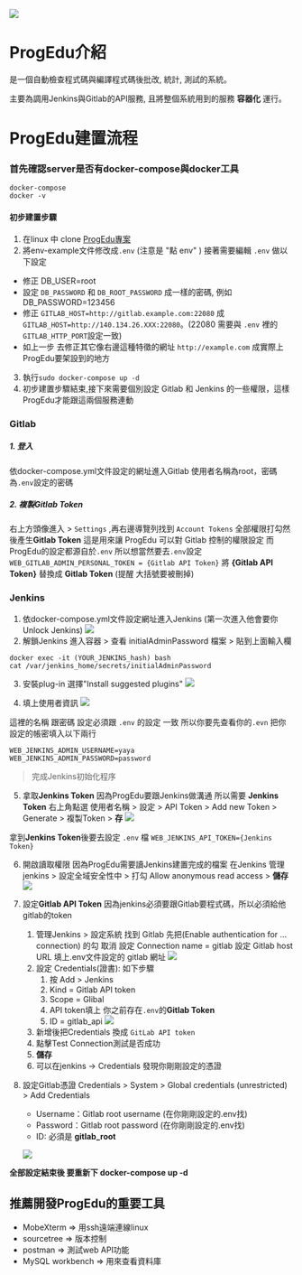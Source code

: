 ![](https://github.com/fcumselab/ProgEdu/blob/developer/server/front/src/assets/img/logo.png)
# ProgEdu介紹
是一個自動檢查程式碼與編譯程式碼後批改, 統計, 測試的系統。

主要為調用Jenkins與Gitlab的API服務, 且將整個系統用到的服務 **容器化** 運行。

# ProgEdu建置流程
### 首先確認server是否有docker-compose與docker工具
```
docker-compose  
docker -v
```
#### 初步建置步驟
1. 在linux 中 clone [ProgEdu專案](https://github.com/fcumselab/ProgEdu)
2. 將env-example文件修改成`.env` (注意是 "點 env" )
接著需要編輯 `.env` 做以下設定
*  修正 DB_USER=root
*  設定 `DB_PASSWORD` 和 `DB_ROOT_PASSWORD` 成一樣的密碼, 例如 DB_PASSWORD=123456 
*  修正 `GITLAB_HOST=http://gitlab.example.com:22080` 成 
   `GITLAB_HOST=http://140.134.26.XXX:22080`。(22080 需要與 `.env` 裡的 `GITLAB_HTTP_PORT`設定一致)
*  如上一步 去修正其它像右邊這種特徵的網址 `http://example.com` 成實際上ProgEdu要架設到的地方
3. 執行`sudo docker-compose up -d` 
4. 初步建置步驟結束,接下來需要個別設定 Gitlab 和 Jenkins 的一些權限，這樣ProgEdu才能跟這兩個服務連動
### **Gitlab**
##### 1. 登入
依docker-compose.yml文件設定的網址進入Gitlab
使用者名稱為root，密碼為`.env`設定的密碼 
##### 2. 複製Gitlab Token
右上方頭像進入 > `Settings` ,再右邊導覽列找到 `Account Tokens` 
全部權限打勾然後產生**Gitlab Token** 
這是用來讓 ProgEdu 可以對 Gitlab 控制的權限設定
而ProgEdu的設定都源自於`.env`
所以想當然要去`.env`設定 
`WEB_GITLAB_ADMIN_PERSONAL_TOKEN = {Gitlab API Token}`
將 **{Gitlab API Token}** 替換成 **Gitlab Token** (提醒 大括號要被刪掉)

### **Jenkins**  

1. 依docker-compose.yml文件設定網址進入Jenkins (第一次進入他會要你Unlock Jenkins)
![](https://github.com/fcumselab/ProgEdu/blob/developer/readme-images/unlock-jenkins.png)
2. 解鎖Jenkins 進入容器 > 查看 initialAdminPassword 檔案 > 貼到上面輸入欄
```
docker exec -it (YOUR_JENKINS_hash) bash 
cat /var/jenkins_home/secrets/initialAdminPassword
``` 
3. 安裝plug-in 選擇"Install suggested plugins"
![](https://github.com/fcumselab/ProgEdu/blob/developer/readme-images/jenkins-install-plugins.png)  

4. 填上使用者資訊 
![](https://github.com/fcumselab/ProgEdu/blob/developer/readme-images/jenkins-create-admin-user.png)  

這裡的名稱 跟密碼 設定必須跟 `.env` 的設定 一致
所以你要先查看你的`.evn` 把你設定的帳密填入以下兩行
```
WEB_JENKINS_ADMIN_USERNAME=yaya
WEB_JENKINS_ADMIN_PASSWORD=password
```
> 完成Jenkins初始化程序

5. 拿取**Jenkins Token** 
因為ProgEdu要跟Jenkins做溝通 所以需要 **Jenkins Token**
右上角點選 使用者名稱 > 設定 > API Token > Add new Token > Generate > 複製Token > **存**
![](https://github.com/fcumselab/ProgEdu/blob/developer/readme-images/jenkins-token.jpg)  

拿到**Jenkins Token**後要去設定 `.env` 檔
`WEB_JENKINS_API_TOKEN={Jenkins Token}`

6. 開啟讀取權限
因為ProgEdu需要讀Jenkins建置完成的檔案
在Jenkins  管理jenkins > 設定全域安全性中 > 打勾 Allow anonymous read access > **儲存**
![](https://github.com/fcumselab/ProgEdu/blob/developer/readme-images/jenkins-access-control.png)

5. 設定**Gitlab API Token**
因為jenkins必須要跟Gitlab要程式碼，所以必須給他gitlab的token
    1. 管理Jenkins > 設定系統 找到 Gitlab 
    先把(Enable authentication for ... connection) 的勾 取消 
    設定 Connection name = gitlab
    設定 Gitlab host URL 填上.env文件設定的 gitlab 網址
    ![](https://github.com/fcumselab/ProgEdu/blob/developer/readme-images/jenkins-gitlab-api.png)  
    1. 設定 Credentials(證書):  如下步驟
        1. 按 Add > Jenkins
        2. Kind = Gitlab API token
        3. Scope = Glibal
        4. API token填上 你之前存在`.env`的**Gitlab Token**
        5. ID = gitlab_api
        ![](https://github.com/fcumselab/ProgEdu/blob/developer/readme-images/jenkins-credentials.jpg)  
    2. 新增後把Credentials 換成 `GitLab API token` 
    3. 點擊Test Connection測試是否成功
    4. **儲存**
    5. 可以在jenkins -> Credentials 發現你剛剛設定的憑證

6. 設定Gitlab憑證
    Credentials > System > Global credentials (unrestricted) > Add Credentials
    - Username：Gitlab root username (在你剛剛設定的.env找)
    - Password：Gitlab root password (在你剛剛設定的.env找)  
    - ID: 必須是 **gitlab_root**  
    
    ![](https://github.com/fcumselab/ProgEdu/blob/developer/readme-images/jenkins-credentials-gitlab.jpg)

**全部設定結束後 要重新下 docker-compose up -d**


## 推薦開發ProgEdu的重要工具
* MobeXterm => 用ssh遠端連線linux
* sourcetree => 版本控制
* postman => 測試web API功能
* MySQL workbench => 用來查看資料庫
